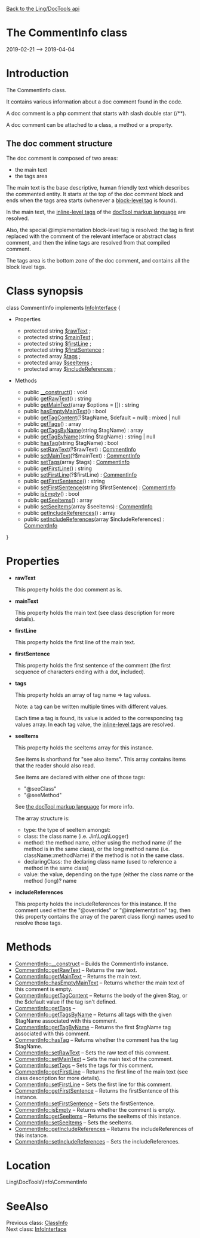 [Back to the Ling/DocTools api](https://github.com/lingtalfi/DocTools/blob/master/doc/api/Ling/DocTools.md)



The CommentInfo class
================
2019-02-21 --> 2019-04-04






Introduction
============

The CommentInfo class.

It contains various information about a doc comment found in the code.

A doc comment is a php comment that starts with slash double star (/**).

A doc comment can be attached to a class, a method or a property.


The doc comment structure
--------------------

The doc comment is composed of two areas:

- the main text
- the tags area


The main text is the base descriptive, human friendly text which describes the commented entity.
It starts at the top of the doc comment block and ends when the tags area
starts (whenever a [block-level tag](https://github.com/lingtalfi/DocTools/blob/master/doc/pages/doctool-markup-language.md#block-level-tags) is found).

In the main text, the [inline-level tags](https://github.com/lingtalfi/DocTools/blob/master/doc/pages/doctool-markup-language.md#inline-functions) of the [docTool markup language](https://github.com/lingtalfi/DocTools/blob/master/doc/pages/doctool-markup-language.md) are resolved.

Also, the special @implementation block-level tag is resolved: the tag is first replaced with the
comment of the relevant interface or abstract class comment, and then the inline tags are resolved
from that compiled comment.


The tags area is the bottom zone of the doc comment, and contains all the block level tags.



Class synopsis
==============


class <span class="pl-k">CommentInfo</span> implements [InfoInterface](https://github.com/lingtalfi/DocTools/blob/master/doc/api/Ling/DocTools/Info/InfoInterface.md) {

- Properties
    - protected string [$rawText](#property-rawText) ;
    - protected string [$mainText](#property-mainText) ;
    - protected string [$firstLine](#property-firstLine) ;
    - protected string [$firstSentence](#property-firstSentence) ;
    - protected array [$tags](#property-tags) ;
    - protected array [$seeItems](#property-seeItems) ;
    - protected array [$includeReferences](#property-includeReferences) ;

- Methods
    - public [__construct](https://github.com/lingtalfi/DocTools/blob/master/doc/api/Ling/DocTools/Info/CommentInfo/__construct.md)() : void
    - public [getRawText](https://github.com/lingtalfi/DocTools/blob/master/doc/api/Ling/DocTools/Info/CommentInfo/getRawText.md)() : string
    - public [getMainText](https://github.com/lingtalfi/DocTools/blob/master/doc/api/Ling/DocTools/Info/CommentInfo/getMainText.md)(array $options = []) : string
    - public [hasEmptyMainText](https://github.com/lingtalfi/DocTools/blob/master/doc/api/Ling/DocTools/Info/CommentInfo/hasEmptyMainText.md)() : bool
    - public [getTagContent](https://github.com/lingtalfi/DocTools/blob/master/doc/api/Ling/DocTools/Info/CommentInfo/getTagContent.md)(?$tagName, $default = null) : mixed | null
    - public [getTags](https://github.com/lingtalfi/DocTools/blob/master/doc/api/Ling/DocTools/Info/CommentInfo/getTags.md)() : array
    - public [getTagsByName](https://github.com/lingtalfi/DocTools/blob/master/doc/api/Ling/DocTools/Info/CommentInfo/getTagsByName.md)(string $tagName) : array
    - public [getTagByName](https://github.com/lingtalfi/DocTools/blob/master/doc/api/Ling/DocTools/Info/CommentInfo/getTagByName.md)(string $tagName) : string | null
    - public [hasTag](https://github.com/lingtalfi/DocTools/blob/master/doc/api/Ling/DocTools/Info/CommentInfo/hasTag.md)(string $tagName) : bool
    - public [setRawText](https://github.com/lingtalfi/DocTools/blob/master/doc/api/Ling/DocTools/Info/CommentInfo/setRawText.md)(?$rawText) : [CommentInfo](https://github.com/lingtalfi/DocTools/blob/master/doc/api/Ling/DocTools/Info/CommentInfo.md)
    - public [setMainText](https://github.com/lingtalfi/DocTools/blob/master/doc/api/Ling/DocTools/Info/CommentInfo/setMainText.md)(?$mainText) : [CommentInfo](https://github.com/lingtalfi/DocTools/blob/master/doc/api/Ling/DocTools/Info/CommentInfo.md)
    - public [setTags](https://github.com/lingtalfi/DocTools/blob/master/doc/api/Ling/DocTools/Info/CommentInfo/setTags.md)(array $tags) : [CommentInfo](https://github.com/lingtalfi/DocTools/blob/master/doc/api/Ling/DocTools/Info/CommentInfo.md)
    - public [getFirstLine](https://github.com/lingtalfi/DocTools/blob/master/doc/api/Ling/DocTools/Info/CommentInfo/getFirstLine.md)() : string
    - public [setFirstLine](https://github.com/lingtalfi/DocTools/blob/master/doc/api/Ling/DocTools/Info/CommentInfo/setFirstLine.md)(?$firstLine) : [CommentInfo](https://github.com/lingtalfi/DocTools/blob/master/doc/api/Ling/DocTools/Info/CommentInfo.md)
    - public [getFirstSentence](https://github.com/lingtalfi/DocTools/blob/master/doc/api/Ling/DocTools/Info/CommentInfo/getFirstSentence.md)() : string
    - public [setFirstSentence](https://github.com/lingtalfi/DocTools/blob/master/doc/api/Ling/DocTools/Info/CommentInfo/setFirstSentence.md)(string $firstSentence) : [CommentInfo](https://github.com/lingtalfi/DocTools/blob/master/doc/api/Ling/DocTools/Info/CommentInfo.md)
    - public [isEmpty](https://github.com/lingtalfi/DocTools/blob/master/doc/api/Ling/DocTools/Info/CommentInfo/isEmpty.md)() : bool
    - public [getSeeItems](https://github.com/lingtalfi/DocTools/blob/master/doc/api/Ling/DocTools/Info/CommentInfo/getSeeItems.md)() : array
    - public [setSeeItems](https://github.com/lingtalfi/DocTools/blob/master/doc/api/Ling/DocTools/Info/CommentInfo/setSeeItems.md)(array $seeItems) : [CommentInfo](https://github.com/lingtalfi/DocTools/blob/master/doc/api/Ling/DocTools/Info/CommentInfo.md)
    - public [getIncludeReferences](https://github.com/lingtalfi/DocTools/blob/master/doc/api/Ling/DocTools/Info/CommentInfo/getIncludeReferences.md)() : array
    - public [setIncludeReferences](https://github.com/lingtalfi/DocTools/blob/master/doc/api/Ling/DocTools/Info/CommentInfo/setIncludeReferences.md)(array $includeReferences) : [CommentInfo](https://github.com/lingtalfi/DocTools/blob/master/doc/api/Ling/DocTools/Info/CommentInfo.md)

}




Properties
=============

- <span id="property-rawText"><b>rawText</b></span>

    This property holds the doc comment as is.
    
    

- <span id="property-mainText"><b>mainText</b></span>

    This property holds the main text (see class description for more details).
    
    

- <span id="property-firstLine"><b>firstLine</b></span>

    This property holds the first line of the main text.
    
    

- <span id="property-firstSentence"><b>firstSentence</b></span>

    This property holds the first sentence of the comment (the first sequence of characters ending with a dot, included).
    
    

- <span id="property-tags"><b>tags</b></span>

    This property holds an array of tag name => tag values.
    
    Note: a tag can be written multiple times with different values.
    
    Each time a tag is found, its value is added to the corresponding tag values array.
    In each tag value, the [inline-level tags](https://github.com/lingtalfi/DocTools/blob/master/doc/pages/doctool-markup-language.md#inline-functions) are resolved.
    
    

- <span id="property-seeItems"><b>seeItems</b></span>

    This property holds the seeItems array for this instance.
    
    See items is shorthand for "see also items".
    This array contains items that the reader should also read.
    
    See items are declared with either one of those tags:
    - "@seeClass"
    - "@seeMethod"
    
    See [the docTool markup language](https://github.com/lingtalfi/DocTools/blob/master/doc/pages/doctool-markup-language.md) for more info.
    
    
    The array structure is:
    
    - type: the type of seeItem amongst:
    - class: the class name (i.e. Jin\Log\Logger)
    - method: the method name, either using the method name (if the method is in the same class), or the
    long method name (i.e. className::methodName) if the method is not in the same class.
    - declaringClass: the declaring class name (used to reference a method in the same class)
    - value: the value, depending on the type (either the class name or the method (long)? name
    
    

- <span id="property-includeReferences"><b>includeReferences</b></span>

    This property holds the includeReferences for this instance.
    If the comment used either the "@overrides" or "@implementation" tag,
    then this property contains the array of the parent class (long) names used to resolve those tags.
    
    



Methods
==============

- [CommentInfo::__construct](https://github.com/lingtalfi/DocTools/blob/master/doc/api/Ling/DocTools/Info/CommentInfo/__construct.md) &ndash; Builds the CommentInfo instance.
- [CommentInfo::getRawText](https://github.com/lingtalfi/DocTools/blob/master/doc/api/Ling/DocTools/Info/CommentInfo/getRawText.md) &ndash; Returns the raw text.
- [CommentInfo::getMainText](https://github.com/lingtalfi/DocTools/blob/master/doc/api/Ling/DocTools/Info/CommentInfo/getMainText.md) &ndash; Returns the main text.
- [CommentInfo::hasEmptyMainText](https://github.com/lingtalfi/DocTools/blob/master/doc/api/Ling/DocTools/Info/CommentInfo/hasEmptyMainText.md) &ndash; Returns whether the main text of this comment is empty.
- [CommentInfo::getTagContent](https://github.com/lingtalfi/DocTools/blob/master/doc/api/Ling/DocTools/Info/CommentInfo/getTagContent.md) &ndash; Returns the body of the given $tag, or the $default value if the tag isn't defined.
- [CommentInfo::getTags](https://github.com/lingtalfi/DocTools/blob/master/doc/api/Ling/DocTools/Info/CommentInfo/getTags.md) &ndash; 
- [CommentInfo::getTagsByName](https://github.com/lingtalfi/DocTools/blob/master/doc/api/Ling/DocTools/Info/CommentInfo/getTagsByName.md) &ndash; Returns all tags with the given $tagName associated with this comment.
- [CommentInfo::getTagByName](https://github.com/lingtalfi/DocTools/blob/master/doc/api/Ling/DocTools/Info/CommentInfo/getTagByName.md) &ndash; Returns the first $tagName tag associated with this comment.
- [CommentInfo::hasTag](https://github.com/lingtalfi/DocTools/blob/master/doc/api/Ling/DocTools/Info/CommentInfo/hasTag.md) &ndash; Returns whether the comment has the tag $tagName.
- [CommentInfo::setRawText](https://github.com/lingtalfi/DocTools/blob/master/doc/api/Ling/DocTools/Info/CommentInfo/setRawText.md) &ndash; Sets the raw text of this comment.
- [CommentInfo::setMainText](https://github.com/lingtalfi/DocTools/blob/master/doc/api/Ling/DocTools/Info/CommentInfo/setMainText.md) &ndash; Sets the main text of the comment.
- [CommentInfo::setTags](https://github.com/lingtalfi/DocTools/blob/master/doc/api/Ling/DocTools/Info/CommentInfo/setTags.md) &ndash; Sets the tags for this comment.
- [CommentInfo::getFirstLine](https://github.com/lingtalfi/DocTools/blob/master/doc/api/Ling/DocTools/Info/CommentInfo/getFirstLine.md) &ndash; Returns the first line of the main text (see class description for more details).
- [CommentInfo::setFirstLine](https://github.com/lingtalfi/DocTools/blob/master/doc/api/Ling/DocTools/Info/CommentInfo/setFirstLine.md) &ndash; Sets the first line for this comment.
- [CommentInfo::getFirstSentence](https://github.com/lingtalfi/DocTools/blob/master/doc/api/Ling/DocTools/Info/CommentInfo/getFirstSentence.md) &ndash; Returns the firstSentence of this instance.
- [CommentInfo::setFirstSentence](https://github.com/lingtalfi/DocTools/blob/master/doc/api/Ling/DocTools/Info/CommentInfo/setFirstSentence.md) &ndash; Sets the firstSentence.
- [CommentInfo::isEmpty](https://github.com/lingtalfi/DocTools/blob/master/doc/api/Ling/DocTools/Info/CommentInfo/isEmpty.md) &ndash; Returns whether the comment is empty.
- [CommentInfo::getSeeItems](https://github.com/lingtalfi/DocTools/blob/master/doc/api/Ling/DocTools/Info/CommentInfo/getSeeItems.md) &ndash; Returns the seeItems of this instance.
- [CommentInfo::setSeeItems](https://github.com/lingtalfi/DocTools/blob/master/doc/api/Ling/DocTools/Info/CommentInfo/setSeeItems.md) &ndash; Sets the seeItems.
- [CommentInfo::getIncludeReferences](https://github.com/lingtalfi/DocTools/blob/master/doc/api/Ling/DocTools/Info/CommentInfo/getIncludeReferences.md) &ndash; Returns the includeReferences of this instance.
- [CommentInfo::setIncludeReferences](https://github.com/lingtalfi/DocTools/blob/master/doc/api/Ling/DocTools/Info/CommentInfo/setIncludeReferences.md) &ndash; Sets the includeReferences.





Location
=============
Ling\DocTools\Info\CommentInfo


SeeAlso
==============
Previous class: [ClassInfo](https://github.com/lingtalfi/DocTools/blob/master/doc/api/Ling/DocTools/Info/ClassInfo.md)<br>Next class: [InfoInterface](https://github.com/lingtalfi/DocTools/blob/master/doc/api/Ling/DocTools/Info/InfoInterface.md)<br>
